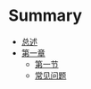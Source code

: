 # Summary

* [总述](README.md)
* [第一章](chapter1/README.md)
    - [第一节](chapter1/content1.md)
    - [常见问题](chapter1/content2.md)

    
